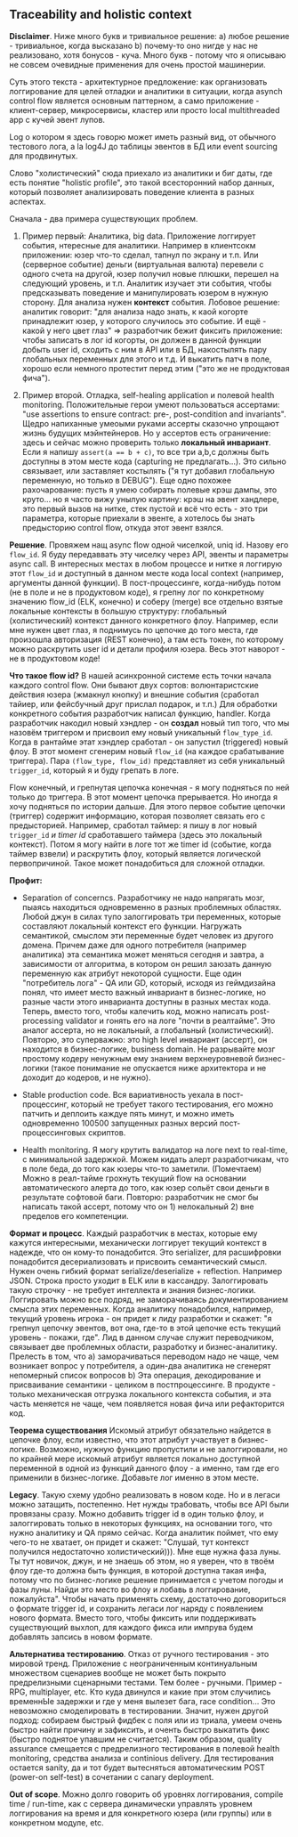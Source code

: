Traceability and holistic context
---------------------------------

**Disclaimer**. Ниже много букв  и тривиальное решение: a) любое решение - тривиальное, когда высказано b) почему-то оно нигде у нас не реализовано, хотя бонусов - куча. Много букв - потому что я описываю не совсем очевидные применения для очень простой машинерии.

Суть этого текста - архитектурное предложение: как организовать логгирование для целей отладки и аналитики в ситуации, когда asynch control flow является основным паттерном, а само приложение - клиент-сервер, микросервисы, кластер или просто local multithreaded app с кучей эвент лупов.

Log о котором я здесь говорю может иметь разный вид, от обычного тестового лога, a la log4J до таблицы эвентов в БД или event sourcing для продвинутых.

Слово "холистический" сюда приехало из аналитики и биг даты, где есть понятие "holistic profile", это такой всесторонний набор данных, который позволяет анализировать поведение клиента в разных аспектах.

Сначала - два примера существующих проблем.

1. Пример первый: Аналитика, big data. Приложение логгирует события,  нтересные для аналитики. Например в клиентсокм приложении: юзер что-то сделал, тапнул по экрану и т.п. Или (серверное событие) деньги (виртуальная валюта) перевели с одного счета на другой, юзер получил новые плюшки, перешел на следующий уровень, и т.п. Аналитик изучает эти события, чтобы предсказывать поведение и манипулировать юзером в нужную сторону. Для анализа нужен **контекст** события. Лобовое решение: аналитик говорит: "для анализа надо знать, к каой когорте принадлежит юзер, у которого случилось это событие. И ещё - какой у него цвет глаз" => разработчик бежит фиксить приложение: чтобы записать в лог id когорты, он должен в данной функции добыть user id, сходить с ним в API или в БД, накостылять пару глобальных переменных для этого и т.д. И выкатить патч в поле, хорошо если немного протестит перед этим ("это же не продуктовая фича").

2. Пример второй. Отладка, self-healing application и полевой health monitoring. Положительные герои умеют пользоваться ассертами:  "use assertions to ensure contract: pre-, post-condition and invariants". Щедро напиханные умеоыми руками ассерты сказочно упрощают жизнь будущих мэйнтейнеров. Но у ассертов есть ограничение: здесь и сейчас можно проверить только **локальный инвариант**. Если я напишу `assert(a == b + c)`, то все три a,b,c должны быть доступны в этом месте кода (capturing не предлагать...). Это сильно связывает, или заставляет костылять ("я тут добавил глобальную переменную, но только в DEBUG"). Еще одно похожее рахочарование: пусть я умею собирать полевые крэш дампы, это круто... но я часто вижу унылую картину: крэш на эвент хандлере, это первый вызов на нитке, стек пустой и всё что есть - это три параметра, которые приехали в эвенте, а хотелось бы знать предысторию control flow, откуда этот эвент взялся.

**Решение**. Провяжем нащ async flow одной чиселкой, uniq id. Назову его `flow_id`. Я буду передаввать эту чиселку через API, эвенты и параметры async call. В интересных местах в любом процессе и нитке я логгирую этот `flow_id` и доступный в данном месте кода local context (например, аргументы данной функции). В пост-процессинге, когда-нибудь потом (не в поле и не в продуктовом коде), я грепну лог по конкретному значению flow_id (ELK, конечно) и соберу (merge) все отдельно взятые локальные контексты в большую структуру: глобальный (холистический) контекст данного конкретного флоу. Например, если мне нужен цвет глаз, я поднимусь по цепочке до того места, где произошла авторизация (REST конечно), а там есть токен, по которому можно раскрутить user id и детали профиля юзера. Весь этот наворот - не в продуктовом коде!

**Что такое flow id?** В нашей асинхронной системе есть точки начала каждого control flow. Они бывают двух сортов: волюнтаристские действия юзера (жмакнул кнопку) и внешние события (сработал тайиер, или фейсбучный друг прислал подарок, и т.п.) Для обработки конкретного события разработчик написал функцию, handler. Когда разработчик накодил новый хэндлер - он **создал** новый тип того, что мы назовём триггером и присвоил ему новый уникальный `flow_type_id`. Когда в рантайме этат хэндлер сработал - он запустил (triggered) новый флоу. В этот момент сгенерим новый `flow_id` (на каждое срабатывание триггера). Пара `(flow_type, flow_id)` представляет из себя уникальный `trigger_id`, который я и буду грепать в логе.

Flow конечный, и грепнутая цепочка конечная - я могу подняться по ней только до триггера. В этот момент цепочка прерывается. Но иногда я хочу подняться по истории дальше. Для этого первое событие цепочки (триггер) содержит информацию, которая позволяет связать его с предысторией. Например, сработал таймер: я пишу в лог новый `trigger_id` _и timer id_ сработавшего таймера (здесь это локальный контекст). Потом я могу найти в логе тот же timer id (событие, когда таймер взвели) и раскрутить флоу, который является логической первопричиной. Такое может понадобиться для сложной отладки.


**Профит:**

- Separation of concerncs. Разработчику не надо напрягать мозг, пыаясь находиться одновременно в разных проблемных областях. Любой джун в силах тупо залоггировать три переменных, которые составляют локальный контекст его функции. Нагружать семантикой, смыслом эти переменные будет человек из другого домена. Причем даже для одного потребителя (например аналитика) эта семантика может меняться сегодня и завтра, а зависимости от алгоритма, в котором он решил заюзать данную переменную как атрибут некоторой сущности. Еще один "потребитель лога" - QA или GD, который, исходя из геймдизайна понял, что имеет место важный инвариант в бизнес-логике, но разные части этого инварианта доступны в разных местах кода. Теперь, вместо того, чтобы калечить код, можно написать post-processing validator и гонять его на логе "почти в реалтайме". Это аналог ассерта, но не локальный, а глобальный (холистический). Повторю, это суперважно: это high level инвариант (ассерт), он находится в бизнес-логике, business domain. Не разрывайте мозг простому кодеру ненужным ему знанием верхнеуровневой бизнес-логики (такое понимание не опускается ниже архитектора и не доходит до кодеров, и не нужно).

- Stable production code. Вся вариативность уехала в пост-процессинг, который не требует такого тестирования, его можно патчить и деплоить каждуе пять минут, и можно иметь одновременно 100500 запущенных разных версий пост-процессинговых скриптов.

- Health monitoring. Я могу крутить валидатор на логе next to real-time, с минимальной задержкой. Можем кидать алерт разработчикам, что в поле беда, до того как юзеры что-то заметили. (Помечтаем) Можно в реал-тайме грохнуть текущий flow на основании автоматического алерта до того, как юзер сольёт свои деньги в результате софтовой баги. Повторю: разработчик не смог бы написать такой ассерт, потому что он 1) нелокальный 2) вне пределов его компетенции.

**Формат и процесс**. Каждый разработчик в местах, которые ему кажутся интересными, механически логгирует текущий контекст в надежде, что он кому-то понадобится. Это serializer, для расшифровки понадобится десериализовать и присвоить семантический смысл. Нужен очень гибкий формат serialize/deserialize + reflection. Например JSON. Строка просто уходит в ELK или в кассандру. Залоггировать такую строчку - не требует интеллекта и знания бизнес-логики. Логгировать можно все подряд, не заморачиваясь документированием смысла этих переменных. Когда аналитику понадобился, например, текущий уровень игрока - он придет к лиду разработки и скажет: "я грепнул цепочку эвентов, вот она, где-то в этой цепочке есть текущий уровень - покажи, где". Лид в данном случае служит переводчиком, связывает две проблемных области, разработку и бизнес-аналитику. Прелесть в том, что a) заморачиваться переводом надо не чаще, чем возникает вопрос у потребителя, а один-два аналитика не сгенерят непомерный список вопросов b) Эта операция, декодирование и присваивание семантики - целиком в постпроцессинге. В продукте - только механическая отгрузка локального контекста события, и эта часть меняется не чаще, чем появляется новая фича или рефакторится код.

**Теорема существования** Искомый атрибут обязательно найдется в цепочке флоу, если известно, что этот атрибут участвует в бизнес-логике. Возможно, нужную функцию пропустили и не залоггировали, но по крайней мере искомый атрибут является локально доступной переменной в одной из функций данного флоу - а именно, там где его применили в бизнес-логике. Добавьте лог именно в этом месте.

**Legacy**. Такую схему удобно реализовать в новом коде. Но и в легаси можно затащить, постепенно. Нет нужды трабовать, чтобы все API были провязаны сразу. Можно добавить trigger id в один только флоу, и залоггировать только в некоторых функциях, на основании того, что нужно аналитику и QA прямо сейчас. Когда аналитик поймет, что ему чего-то не хватает, он придет и скажет: "Слушай, тут контекст получился недостаточно холистический))). Мне еще нужна фаза луны. Ты тут новичок, джун, и не знаешь об этом, но я уверен, что в твоём флоу где-то должна быть функция, в которой доступна такая инфа, потому что по бизнес-логике решение принимается с учетом погоды и фазы луны. Найди это место во флоу и лобавь в логгирование, пожалуйста". Чтобы начать применять схему, достаточно договориться о формате trigger id, и сохранить легаси лог наряду с появлением нового формата. Вместо того, чтобы фиксить или поддерживать существующий выхлоп, для каждого фикса или импрува будем добавлять запсись в новом формате.

**Альтернатива тестированию**. Отказ от ручного тестирования - это мировой тренд. Приложение с неограниченным континуальным множеством сценариев вообще не может быть покрыто предрелизными сценарными тестами. Тем более - ручными. Пример -  RPG, multiplayer, etc. Кто куда двинулся и какие при этом случились временнЫе задержки и где у меня вылезет бага, race condition... Это невозможно смоделировать в тестировании. Значит, нужен другой подход: собираем быстрый фидбек с поля или из триала, умеем очень быстро найти причину и зафиксить, и оченть быстро выкатить фикс (быстро поднятое упавшим не считается). Таким образом, quality assurance смещается с предрелизного тестирования в полевой health monitoring, средства анализа и continious delivery. Для тестирования остается sanity, да и тот будет вытесняться автоматическим POST (power-on self-test) в сочетании с canary deployment. 

**Out of scope**. Можно долго говорить об уровнях логгирования, compile time / run-time, как с сервера динамически управлять уровнем логгирования на время и для конкретного юзера (или группы) или в конкретном модуле, etc. 
